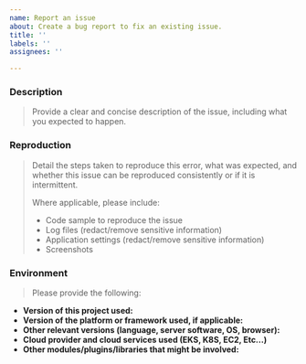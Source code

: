```yaml
---
name: Report an issue
about: Create a bug report to fix an existing issue.
title: ''
labels: ''
assignees: ''

---
```



### Description

> Provide a clear and concise description of the issue, including what you expected to happen.

### Reproduction

> Detail the steps taken to reproduce this error, what was expected, and whether this issue can be reproduced consistently or if it is intermittent.
>
> Where applicable, please include:
>
> - Code sample to reproduce the issue
> - Log files (redact/remove sensitive information)
> - Application settings (redact/remove sensitive information)
> - Screenshots

### Environment

> Please provide the following:

- **Version of this project used:**
- **Version of the platform or framework used, if applicable:**
- **Other relevant versions (language, server software, OS, browser):**
- **Cloud provider and cloud services used (EKS, K8S, EC2, Etc...)**
- **Other modules/plugins/libraries that might be involved:**
